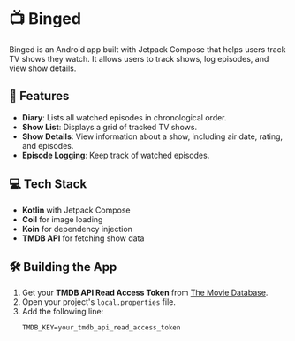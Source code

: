 # 📺 Binged

Binged is an Android app built with Jetpack Compose that helps users track TV shows they watch. It allows users to track shows, log episodes, and view show details.

## 📌 Features
- **Diary**: Lists all watched episodes in chronological order.
- **Show List**: Displays a grid of tracked TV shows.
- **Show Details**: View information about a show, including air date, rating, and episodes.
- **Episode Logging**: Keep track of watched episodes.

## 💻 Tech Stack
- **Kotlin** with Jetpack Compose
- **Coil** for image loading
- **Koin** for dependency injection
- **TMDB API** for fetching show data

## 🛠️ Building the App
1. Get your **TMDB API Read Access Token** from [The Movie Database](https://www.themoviedb.org/settings/api).
2. Open your project's `local.properties` file.
3. Add the following line:
   ```properties
   TMDB_KEY=your_tmdb_api_read_access_token
